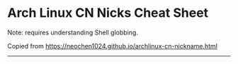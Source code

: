 # Arch Linux CN Nicks Cheat Sheet
Note: requires understanding Shell globbing.

Copied from https://neochen1024.github.io/archlinux-cn-nickname.html

***

